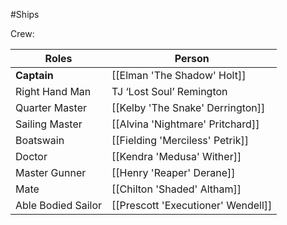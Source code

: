 #Ships 

Crew:

| Roles              | Person                             |
| ------------------ | ---------------------------------- |
| **Captain**        | [[Elman 'The Shadow' Holt]]        |
| Right Hand Man     | TJ ‘Lost Soul’ Remington           |
| Quarter Master     | [[Kelby 'The Snake' Derrington]]   |
| Sailing Master     | [[Alvina 'Nightmare' Pritchard]]   |
| Boatswain          | [[Fielding 'Merciless' Petrik]]    |
| Doctor             | [[Kendra 'Medusa' Wither]]         |
| Master Gunner      | [[Henry 'Reaper' Derane]]          |
| Mate               | [[Chilton 'Shaded' Altham]]        |
| Able Bodied Sailor | [[Prescott 'Executioner' Wendell]] |

